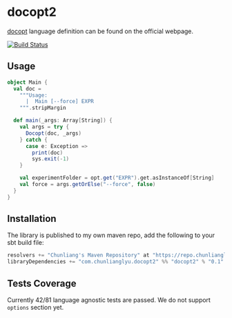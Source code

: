 # docopt2

[docopt](http://docopt.org/) language definition can be found on the official webpage.

[![Build Status](https://travis-ci.org/cllu/docopt.scala.svg?branch=develop)](https://travis-ci.org/cllu/docopt.scala)

## Usage

```scala
object Main {
  val doc =
    """Usage:
      |  Main [--force] EXPR
    """.stripMargin

  def main(_args: Array[String]) {
    val args = try {
      Docopt(doc, _args)
    } catch {
      case e: Exception =>
        print(doc)
        sys.exit(-1)
    }

    val experimentFolder = opt.get("EXPR").get.asInstanceOf[String]
    val force = args.getOrElse("--force", false)
  }
}
```

## Installation

The library is published to my own maven repo, add the following to your sbt build file:

```scala
resolvers += "Chunliang's Maven Repository" at "https://repo.chunlianglyu.com"
libraryDependencies += "com.chunlianglyu.docopt2" %% "docopt2" % "0.1"
```

## Tests Coverage

Currently 42/81 language agnostic tests are passed. We do not support `options` section yet.
